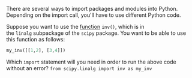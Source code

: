 There are several ways to import packages and modules into Python. Depending on the import call, you'll have to use different Python code.

Suppose you want to use the [function](https://docs.scipy.org/doc/scipy/reference/generated/scipy.linalg.inv.html) `inv()`, which is in the `linalg` subpackage of the `scipy` package. You want to be able to use this function as follows:
```Python
my_inv([[1,2], [3,4]])
```
Which `import` statement will you need in order to run the above code without an error?
`from scipy.linalg import inv as my_inv`
